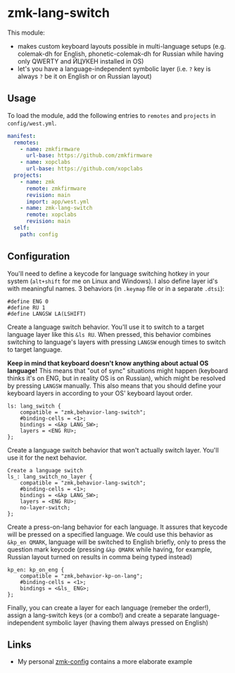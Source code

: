 # zmk-lang-switch

This module:
- makes custom keyboard layouts possible in multi-language setups (e.g. colemak-dh for English, phonetic-colemak-dh for Russian while having only QWERTY and ЙЦУКЕН installed in OS)
- let's you have a language-independent symbolic layer (i.e. `?` key is always `?` be it on English or on Russian layout) 

## Usage

To load the module, add the following entries to `remotes` and `projects` in `config/west.yml`.

```yaml
manifest:
  remotes:
    - name: zmkfirmware
      url-base: https://github.com/zmkfirmware
    - name: xopclabs
      url-base: https://github.com/xopclabs
  projects:
    - name: zmk
      remote: zmkfirmware
      revision: main
      import: app/west.yml
    - name: zmk-lang-switch
      remote: xopclabs
      revision: main
  self:
    path: config
```

## Configuration
You'll need to define a keycode for language switching hotkey in your system (`alt+shift` for me on Linux and Windows). I also define layer id's with meaningful names. 3 behaviors (in `.keymap` file or in a separate `.dtsi`):
```dtsi
#define ENG 0
#define RU 1
#define LANGSW LA(LSHIFT)
```
Create a language switch behavior. You'll use it to switch to a target language layer like this `&ls RU`. When pressed, this behavior combines switching to language's layers with pressing `LANGSW` enough times to switch to target language. 

**Keep in mind that keyboard doesn't know anything about actual OS language!** This means that "out of sync" situations might happen (keyboard thinks it's on ENG, but in reality OS is on Russian), which might be resolved by pressing `LANGSW` manually. This also means that you should define your keyboard layers in according to your OS' keyboard layout order. 
```dtsi
ls: lang_switch {
    compatible = "zmk,behavior-lang-switch";
    #binding-cells = <1>;
    bindings = <&kp LANG_SW>;
    layers = <ENG RU>;
};
```
Create a language switch behavior that won't actually switch layer. You'll use it for the next behavior.
```dtsi
Create a language switch
ls_: lang_switch_no_layer {
    compatible = "zmk,behavior-lang-switch";
    #binding-cells = <1>;
    bindings = <&kp LANG_SW>;
    layers = <ENG RU>;
    no-layer-switch;
};
```
Create a press-on-lang behavior for each language. It assures that keycode will be pressed on a specified language. We could use this behavior as `&kp_en QMARK`, language will be switched to English briefly, only to press the question mark keycode (pressing `&kp QMARK` while having, for example, Russian layout turned on results in comma being typed instead)  
```dtsi
kp_en: kp_on_eng {
    compatible = "zmk,behavior-kp-on-lang";
    #binding-cells = <1>;
    bindings = <&ls_ ENG>;
};
```
Finally, you can create a layer for each language (remeber the order!), assign a lang-switch keys (or a combo!) and create a separate language-independent symbolic layer (having them always pressed on English)

## Links
- My personal [zmk-config](https://github.com/xopclabs/zmk-config) contains a more elaborate example
